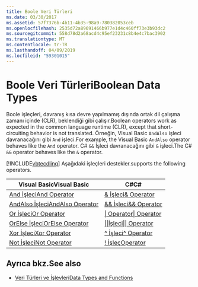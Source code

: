 ```yaml
---
title: Boole Veri Türleri
ms.date: 03/30/2017
ms.assetid: 57f7376b-4b11-4b35-98a9-780382053ceb
ms.openlocfilehash: 2535d72a89691466b977e1d4c460ff73e3b93dc2
ms.sourcegitcommit: 558d78d2a68acd4c95ef23231c8b4e4c7bac3902
ms.translationtype: MT
ms.contentlocale: tr-TR
ms.lasthandoff: 04/09/2019
ms.locfileid: "59301015"
---
```

# <a name="boolean-data-types"></a><span data-ttu-id="250f1-102">Boole Veri Türleri</span><span class="sxs-lookup"><span data-stu-id="250f1-102">Boolean Data Types</span></span>
<span data-ttu-id="250f1-103">Boole işleçleri, davranış kısa devre yapılmamış dışında ortak dil çalışma zamanı içinde (CLR), beklendiği gibi çalışır.</span><span class="sxs-lookup"><span data-stu-id="250f1-103">Boolean operators work as expected in the common language runtime (CLR), except that short-circuiting behavior is not translated.</span></span> <span data-ttu-id="250f1-104">Örneğin, Visual Basic `AndAlso` işleci davranacağını gibi `And` işleci.</span><span class="sxs-lookup"><span data-stu-id="250f1-104">For example, the Visual Basic `AndAlso` operator behaves like the `And` operator.</span></span> <span data-ttu-id="250f1-105">C# `&&` İşleci davranacağını gibi `&` işleci.</span><span class="sxs-lookup"><span data-stu-id="250f1-105">The C# `&&` operator behaves like the `&` operator.</span></span>  
  
 [!INCLUDE[vbtecdlinq](../../../../../../includes/vbtecdlinq-md.md)] <span data-ttu-id="250f1-106">Aşağıdaki işleçleri destekler.</span><span class="sxs-lookup"><span data-stu-id="250f1-106">supports the following operators.</span></span>  
  
|<span data-ttu-id="250f1-107">Visual Basic</span><span class="sxs-lookup"><span data-stu-id="250f1-107">Visual Basic</span></span>|<span data-ttu-id="250f1-108">C#</span><span class="sxs-lookup"><span data-stu-id="250f1-108">C#</span></span>|  
|------------------|---------|  
|[<span data-ttu-id="250f1-109">And İşleci</span><span class="sxs-lookup"><span data-stu-id="250f1-109">And Operator</span></span>](~/docs/visual-basic/language-reference/operators/and-operator.md)|[<span data-ttu-id="250f1-110">& İşleci</span><span class="sxs-lookup"><span data-stu-id="250f1-110">& Operator</span></span>](~/docs/csharp/language-reference/operators/boolean-logical-operators.md#logical-and-operator-)|  
|[<span data-ttu-id="250f1-111">AndAlso İşleci</span><span class="sxs-lookup"><span data-stu-id="250f1-111">AndAlso Operator</span></span>](~/docs/visual-basic/language-reference/operators/andalso-operator.md)|[<span data-ttu-id="250f1-112">&& İşleci</span><span class="sxs-lookup"><span data-stu-id="250f1-112">&& Operator</span></span>](~/docs/csharp/language-reference/operators/boolean-logical-operators.md#conditional-logical-and-operator-)|  
|[<span data-ttu-id="250f1-113">Or İşleci</span><span class="sxs-lookup"><span data-stu-id="250f1-113">Or Operator</span></span>](~/docs/visual-basic/language-reference/operators/or-operator.md)|[<span data-ttu-id="250f1-114">&#124; Operator</span><span class="sxs-lookup"><span data-stu-id="250f1-114">&#124; Operator</span></span>](~/docs/csharp/language-reference/operators/boolean-logical-operators.md#logical-or-operator-)|  
|[<span data-ttu-id="250f1-115">OrElse İşleci</span><span class="sxs-lookup"><span data-stu-id="250f1-115">OrElse Operator</span></span>](~/docs/visual-basic/language-reference/operators/orelse-operator.md)|[<span data-ttu-id="250f1-116">&#124;&#124;İşleci</span><span class="sxs-lookup"><span data-stu-id="250f1-116">&#124;&#124; Operator</span></span>](~/docs/csharp/language-reference/operators/boolean-logical-operators.md#conditional-logical-or-operator-)|  
|[<span data-ttu-id="250f1-117">Xor İşleci</span><span class="sxs-lookup"><span data-stu-id="250f1-117">Xor Operator</span></span>](~/docs/visual-basic/language-reference/operators/xor-operator.md)|[<span data-ttu-id="250f1-118">^ İşleci</span><span class="sxs-lookup"><span data-stu-id="250f1-118">^ Operator</span></span>](~/docs/csharp/language-reference/operators/boolean-logical-operators.md#logical-exclusive-or-operator-)|  
|[<span data-ttu-id="250f1-119">Not İşleci</span><span class="sxs-lookup"><span data-stu-id="250f1-119">Not Operator</span></span>](~/docs/visual-basic/language-reference/operators/not-operator.md)|[\! <span data-ttu-id="250f1-120">İşleç</span><span class="sxs-lookup"><span data-stu-id="250f1-120">Operator</span></span>](~/docs/csharp/language-reference/operators/boolean-logical-operators.md#logical-negation-operator-)|  
  
## <a name="see-also"></a><span data-ttu-id="250f1-121">Ayrıca bkz.</span><span class="sxs-lookup"><span data-stu-id="250f1-121">See also</span></span>

- [<span data-ttu-id="250f1-122">Veri Türleri ve İşlevleri</span><span class="sxs-lookup"><span data-stu-id="250f1-122">Data Types and Functions</span></span>](../../../../../../docs/framework/data/adonet/sql/linq/data-types-and-functions.md)
